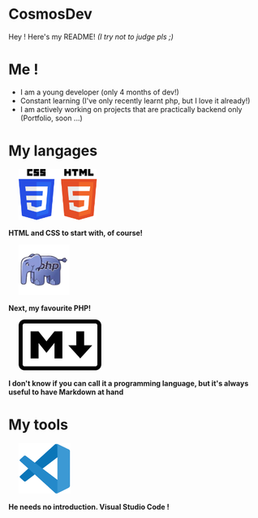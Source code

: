 ﻿# CosmosDev

Hey ! Here's my README! *(I try not to judge pls ;)*

# Me !

- I am a young developer (only 4 months of dev!)
- Constant learning (I've only recently learnt php, but I love it already!)
- I am actively working on projects that are practically backend only (Portfolio, soon ...)

# My langages

<img height="100px" src="img/logo-html-css.png" style="padding: 0 20px;"> 

**HTML and CSS to start with, of course!**

<img height="100px" src="img/logo-php.png" style="padding: 0 20px;">

**Next, my favourite PHP!**

<img height="100px" src="img/logo-markdown.png" style="padding: 0 20px;">

**I don't know if you can call it a programming language, but it's always useful to have Markdown at hand**

# My tools

<img height="100px" src="img/logo-vscode.png" style="padding: 0 20px;">

**He needs no introduction. Visual Studio Code !**
